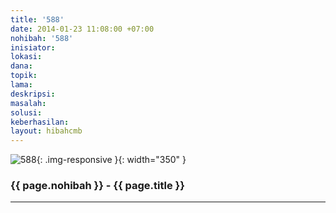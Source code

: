 ```yaml
---
title: '588'
date: 2014-01-23 11:08:00 +07:00
nohibah: '588'
inisiator:
lokasi:
dana:
topik:
lama:
deskripsi:
masalah:
solusi:
keberhasilan:
layout: hibahcmb
---
```


![588](/static/img/hibahcmb/588.png){: .img-responsive }{: width="350" }

### {{ page.nohibah }} - {{ page.title }}

---
